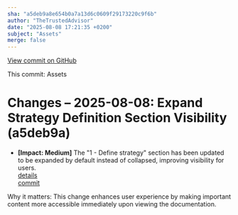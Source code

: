 ```yaml
---
sha: "a5deb9a8e654b0a7a13d6c0609f29173220c9f6b"
author: "TheTrustedAdvisor"
date: "2025-08-08 17:21:35 +0200"
subject: "Assets"
merge: false
---
```


[View commit on GitHub](https://github.com/TheTrustedAdvisor/FabricAdoptionFramework/commit/a5deb9a8e654b0a7a13d6c0609f29173220c9f6b)

This commit: Assets

# Changes – 2025-08-08: Expand Strategy Definition Section Visibility (a5deb9a)

- **[Impact: Medium]** The "1 - Define strategy" section has been updated to be expanded by default instead of collapsed, improving visibility for users.  
   [details](/docs/about/changes/2025-08-08-assets)  
   [commit](https://github.com/TheTrustedAdvisor/FabricAdoptionFramework/commit/a5deb9a8e654b0a7a13d6c0609f29173220c9f6b)

Why it matters: This change enhances user experience by making important content more accessible immediately upon viewing the documentation.
